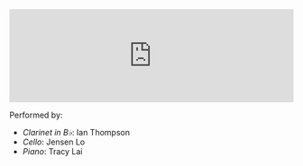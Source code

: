 <iframe width="100%" height="166" scrolling="no" frameborder="no" allow="autoplay" src="https://w.soundcloud.com/player/?url=https%3A//api.soundcloud.com/tracks/65325337&color=%234e2a84&auto_play=false&hide_related=false&show_comments=true&show_user=true&show_reposts=false&show_teaser=true"></iframe>

Performed by:
- *Clarinet in B♭*: Ian Thompson
- *Cello*: Jensen Lo
- *Piano*: Tracy Lai
